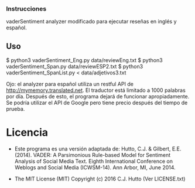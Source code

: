### Instrucciones
vaderSentiment analyzer modificado para ejecutar reseñas en inglés y español.

## Uso
$ python3 vaderSentiment_Eng.py data/reviewEng.txt
$ python3 vaderSentiment_Span.py data/reviewESP2.txt
$ python3 vaderSentiment_SpanList.py < data/adjetivos3.txt

Ojo: el analyzer para español utiliza un restful API de http://mymemory.translated.net. El traductor está limitado a 1000 palabras por día. Después de esto, el programa dejará de funcionar apropiadamente. Se podría utilizar el API de Google pero tiene precio después del tiempo de prueba.

# Licencia
- Este programa es una versión adaptada de:
Hutto, C.J. & Gilbert, E.E. (2014). VADER: A Parsimonious Rule-based Model for
Sentiment Analysis of Social Media Text. Eighth International Conference on
Weblogs and Social Media (ICWSM-14). Ann Arbor, MI, June 2014.

- The MIT License (MIT)
Copyright (c) 2016 C.J. Hutto (Ver LICENSE.txt)
